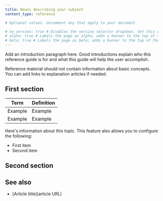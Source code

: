 ```yaml
---
title: Nouns describing your subject
content_type: reference

# Optional values. Uncomment any that apply to your document.

# no_version: true # Disables the version selector dropdown. Set this on pages that belong to doc sets without versions like /konnect/.
# alpha: true # Labels the page as alpha; adds a banner to the top of the page.
# beta: true # Labels the page as beta; adds a banner to the top of the page.
---
```


Add an introduction paragraph here. Good introductions explain who this reference guide is for and what this guide will help the user accomplish.

Reference material should not contain information about basic concepts. You can add links to explanation articles if needed.

<!-- See https://documentation.divio.com/reference/ for more info about how to write a reference article -->
<!-- See the following examples of reference documentation:
* https://docs.konghq.com/gateway/latest/plugin-development/file-structure/
* https://docs.konghq.com/gateway/latest/reference/configuration/
* https://docs.konghq.com/gateway/latest/glossary/
-->
<!-- Remove these comments once you are done writing -->

## First section <!-- Header optional if there's only one section in the article -->

<!-- Tables are common in reference material. -->

| Term      | Definition |
| ----------- | ----------- |
|Example | Example |
|Example | Example |

<!-- You can also use bulleted lists and paragraphs to describe -->

Here's information about this topic. This feature also allows you to configure the following:

* First item
* Second item

## Second section <!-- Optional -->

<!-- Write more information about another element of your topic. -->
<!-- Keep adding headers and sections until you've completed your article.  -->

## See also <!-- Optional -->

<!-- List of tutorials or how-to guides that a user can visit to extend their learning from this reference article. -->

* [Article title](article URL)
